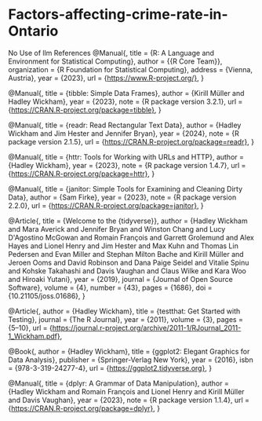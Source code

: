 # Factors-affecting-crime-rate-in-Ontario
No Use of llm
References 
@Manual{, title = {R: A Language and Environment for Statistical Computing}, author = {{R Core Team}}, organization = {R Foundation for Statistical Computing}, address = {Vienna, Austria}, year = {2023}, url = {https://www.R-project.org/}, }

@Manual{, title = {tibble: Simple Data Frames}, author = {Kirill Müller and Hadley Wickham}, year = {2023}, note = {R package version 3.2.1}, url = {https://CRAN.R-project.org/package=tibble}, }

@Manual{, title = {readr: Read Rectangular Text Data}, author = {Hadley Wickham and Jim Hester and Jennifer Bryan}, year = {2024}, note = {R package version 2.1.5}, url = {https://CRAN.R-project.org/package=readr}, }

@Manual{, title = {httr: Tools for Working with URLs and HTTP}, author = {Hadley Wickham}, year = {2023}, note = {R package version 1.4.7}, url = {https://CRAN.R-project.org/package=httr}, }

@Manual{, title = {janitor: Simple Tools for Examining and Cleaning Dirty Data}, author = {Sam Firke}, year = {2023}, note = {R package version 2.2.0}, url = {https://CRAN.R-project.org/package=janitor}, }

@Article{, title = {Welcome to the {tidyverse}}, author = {Hadley Wickham and Mara Averick and Jennifer Bryan and Winston Chang and Lucy D'Agostino McGowan and Romain François and Garrett Grolemund and Alex Hayes and Lionel Henry and Jim Hester and Max Kuhn and Thomas Lin Pedersen and Evan Miller and Stephan Milton Bache and Kirill Müller and Jeroen Ooms and David Robinson and Dana Paige Seidel and Vitalie Spinu and Kohske Takahashi and Davis Vaughan and Claus Wilke and Kara Woo and Hiroaki Yutani}, year = {2019}, journal = {Journal of Open Source Software}, volume = {4}, number = {43}, pages = {1686}, doi = {10.21105/joss.01686}, }

@Article{, author = {Hadley Wickham}, title = {testthat: Get Started with Testing}, journal = {The R Journal}, year = {2011}, volume = {3}, pages = {5–10}, url = {https://journal.r-project.org/archive/2011-1/RJournal_2011-1_Wickham.pdf},

@Book{, author = {Hadley Wickham}, title = {ggplot2: Elegant Graphics for Data Analysis}, publisher = {Springer-Verlag New York}, year = {2016}, isbn = {978-3-319-24277-4}, url = {https://ggplot2.tidyverse.org}, }

@Manual{, title = {dplyr: A Grammar of Data Manipulation}, author = {Hadley Wickham and Romain François and Lionel Henry and Kirill Müller and Davis Vaughan}, year = {2023}, note = {R package version 1.1.4}, url = {https://CRAN.R-project.org/package=dplyr}, }
